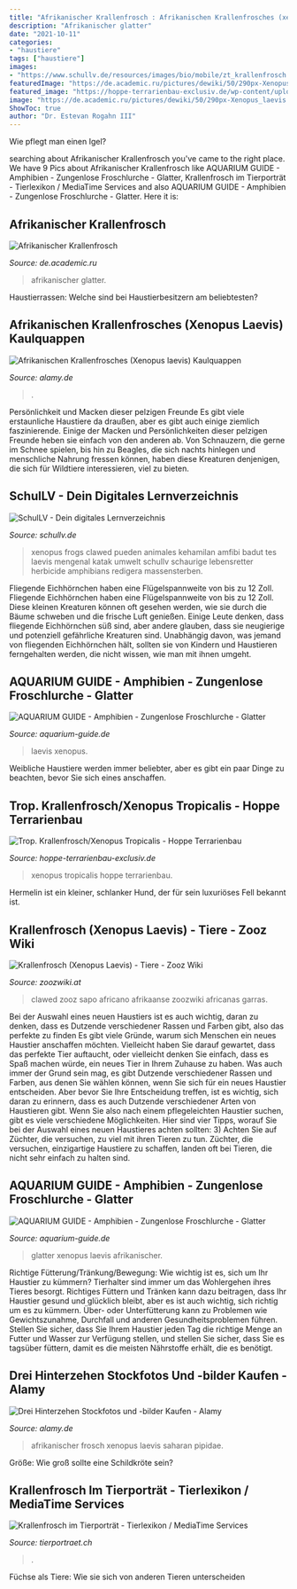 ```yaml
---
title: "Afrikanischer Krallenfrosch : Afrikanischen Krallenfrosches (xenopus Laevis) Kaulquappen"
description: "Afrikanischer glatter"
date: "2021-10-11"
categories:
- "haustiere"
tags: ["haustiere"]
images:
- "https://www.schullv.de/resources/images/bio/mobile/zt_krallenfrosch.png"
featuredImage: "https://de.academic.ru/pictures/dewiki/50/290px-Xenopus_laevis.jpg"
featured_image: "https://hoppe-terrarienbau-exclusiv.de/wp-content/uploads/2020/03/Trop.-Krallenfrosch.jpg"
image: "https://de.academic.ru/pictures/dewiki/50/290px-Xenopus_laevis.jpg"
ShowToc: true
author: "Dr. Estevan Rogahn III"
---
```



Wie pflegt man einen Igel?

	

		
searching about Afrikanischer Krallenfrosch you've came to the right place. We have 9 Pics about Afrikanischer Krallenfrosch like AQUARIUM GUIDE - Amphibien - Zungenlose Froschlurche - Glatter, Krallenfrosch im Tierporträt - Tierlexikon / MediaTime Services and also AQUARIUM GUIDE - Amphibien - Zungenlose Froschlurche - Glatter. Here it is:
		
    
## Afrikanischer Krallenfrosch

<img loading=lazy src="https://de.academic.ru/pictures/dewiki/50/290px-Xenopus_laevis.jpg" onerror="this.onerror=null;this.src='https://tse1.mm.bing.net/th?id=OIP.w1by1anGwbogr8bTbHaA2gAAAA&amp;pid=15.1';" alt="Afrikanischer Krallenfrosch">

_Source: de.academic.ru_

>afrikanischer glatter. 

	

Haustierrassen: Welche sind bei Haustierbesitzern am beliebtesten?

    
## Afrikanischen Krallenfrosches (Xenopus Laevis) Kaulquappen

<img loading=lazy src="https://l450v.alamy.com/450vde/b3h66r/kaulquappe-des-sudafrikanischen-krallenfrosch-xenopus-laevis-frosch-b3h66r.jpg" onerror="this.onerror=null;this.src='https://tse3.mm.bing.net/th?id=OIP.t5PYiFTOmgxmg57cTe6nKAHaLY&amp;pid=15.1';" alt="Afrikanischen Krallenfrosches (Xenopus laevis) Kaulquappen">

_Source: alamy.de_

>. 

	

Persönlichkeit und Macken dieser pelzigen Freunde
Es gibt viele erstaunliche Haustiere da draußen, aber es gibt auch einige ziemlich faszinierende. Einige der Macken und Persönlichkeiten dieser pelzigen Freunde heben sie einfach von den anderen ab. Von Schnauzern, die gerne im Schnee spielen, bis hin zu Beagles, die sich nachts hinlegen und menschliche Nahrung fressen können, haben diese Kreaturen denjenigen, die sich für Wildtiere interessieren, viel zu bieten.

    
## SchulLV - Dein Digitales Lernverzeichnis

<img loading=lazy src="https://www.schullv.de/resources/images/bio/mobile/zt_krallenfrosch.png" onerror="this.onerror=null;this.src='https://tse2.mm.bing.net/th?id=OIP.IZkvD_PK8fxDw6JLIGS84QHaFj&amp;pid=15.1';" alt="SchulLV - Dein digitales Lernverzeichnis">

_Source: schullv.de_

>xenopus frogs clawed pueden animales kehamilan amfibi badut tes laevis mengenal katak umwelt schullv schaurige lebensretter herbicide amphibians redigera massensterben. 

	

Fliegende Eichhörnchen haben eine Flügelspannweite von bis zu 12 Zoll.
Fliegende Eichhörnchen haben eine Flügelspannweite von bis zu 12 Zoll. Diese kleinen Kreaturen können oft gesehen werden, wie sie durch die Bäume schweben und die frische Luft genießen. Einige Leute denken, dass fliegende Eichhörnchen süß sind, aber andere glauben, dass sie neugierige und potenziell gefährliche Kreaturen sind. Unabhängig davon, was jemand von fliegenden Eichhörnchen hält, sollten sie von Kindern und Haustieren ferngehalten werden, die nicht wissen, wie man mit ihnen umgeht.

    
## AQUARIUM GUIDE - Amphibien - Zungenlose Froschlurche - Glatter

<img loading=lazy src="https://aquarium-guide.de/vid286.jpg" onerror="this.onerror=null;this.src='https://tse3.mm.bing.net/th?id=OIP.4xNoQ3hNXwTZ-xaPgDBWtgAAAA&amp;pid=15.1';" alt="AQUARIUM GUIDE - Amphibien - Zungenlose Froschlurche - Glatter">

_Source: aquarium-guide.de_

>laevis xenopus. 

	

Weibliche Haustiere werden immer beliebter, aber es gibt ein paar Dinge zu beachten, bevor Sie sich eines anschaffen.

    
## Trop. Krallenfrosch/Xenopus Tropicalis - Hoppe Terrarienbau

<img loading=lazy src="https://hoppe-terrarienbau-exclusiv.de/wp-content/uploads/2020/03/Trop.-Krallenfrosch.jpg" onerror="this.onerror=null;this.src='https://tse2.mm.bing.net/th?id=OIP.4_Yu9eab5umdCFiC5y4K6QHaLH&amp;pid=15.1';" alt="Trop. Krallenfrosch/Xenopus Tropicalis - Hoppe Terrarienbau">

_Source: hoppe-terrarienbau-exclusiv.de_

>xenopus tropicalis hoppe terrarienbau. 

	

Hermelin ist ein kleiner, schlanker Hund, der für sein luxuriöses Fell bekannt ist.

    
## Krallenfrosch (Xenopus Laevis) - Tiere - Zooz Wiki

<img loading=lazy src="https://zoozwiki.at/wp-content/uploads/2018/09/african_clawed_frog.jpg" onerror="this.onerror=null;this.src='https://tse3.mm.bing.net/th?id=OIP.wRsn26_WqTd3x5xojbJhvAHaF1&amp;pid=15.1';" alt="Krallenfrosch (Xenopus Laevis) - Tiere - Zooz Wiki">

_Source: zoozwiki.at_

>clawed zooz sapo africano afrikaanse zoozwiki africanas garras. 

	

Bei der Auswahl eines neuen Haustiers ist es auch wichtig, daran zu denken, dass es Dutzende verschiedener Rassen und Farben gibt, also das perfekte zu finden
Es gibt viele Gründe, warum sich Menschen ein neues Haustier anschaffen möchten. Vielleicht haben Sie darauf gewartet, dass das perfekte Tier auftaucht, oder vielleicht denken Sie einfach, dass es Spaß machen würde, ein neues Tier in Ihrem Zuhause zu haben. Was auch immer der Grund sein mag, es gibt Dutzende verschiedener Rassen und Farben, aus denen Sie wählen können, wenn Sie sich für ein neues Haustier entscheiden. Aber bevor Sie Ihre Entscheidung treffen, ist es wichtig, sich daran zu erinnern, dass es auch Dutzende verschiedener Arten von Haustieren gibt. Wenn Sie also nach einem pflegeleichten Haustier suchen, gibt es viele verschiedene Möglichkeiten. Hier sind vier Tipps, worauf Sie bei der Auswahl eines neuen Haustieres achten sollten:
3) Achten Sie auf Züchter, die versuchen, zu viel mit ihren Tieren zu tun. Züchter, die versuchen, einzigartige Haustiere zu schaffen, landen oft bei Tieren, die nicht sehr einfach zu halten sind.

    
## AQUARIUM GUIDE - Amphibien - Zungenlose Froschlurche - Glatter

<img loading=lazy src="http://www.aquarium-guide.de/amp_glatter_krallenfrosch2.gif" onerror="this.onerror=null;this.src='https://tse1.mm.bing.net/th?id=OIP.kEV69zPFjmwUyYSj_e_CdgAAAA&amp;pid=15.1';" alt="AQUARIUM GUIDE - Amphibien - Zungenlose Froschlurche - Glatter">

_Source: aquarium-guide.de_

>glatter xenopus laevis afrikanischer. 

	

Richtige Fütterung/Tränkung/Bewegung: Wie wichtig ist es, sich um Ihr Haustier zu kümmern?
Tierhalter sind immer um das Wohlergehen ihres Tieres besorgt. Richtiges Füttern und Tränken kann dazu beitragen, dass Ihr Haustier gesund und glücklich bleibt, aber es ist auch wichtig, sich richtig um es zu kümmern. Über- oder Unterfütterung kann zu Problemen wie Gewichtszunahme, Durchfall und anderen Gesundheitsproblemen führen. Stellen Sie sicher, dass Sie Ihrem Haustier jeden Tag die richtige Menge an Futter und Wasser zur Verfügung stellen, und stellen Sie sicher, dass Sie es tagsüber füttern, damit es die meisten Nährstoffe erhält, die es benötigt.

    
## Drei Hinterzehen Stockfotos Und -bilder Kaufen - Alamy

<img loading=lazy src="https://c8.alamy.com/compde/bc0tx9/afrikanischer-krallenfrosch-frosch-aka-platanna-xenopus-laevis-pipidae-sub-saharan-afrikanischen-amphibien-bc0tx9.jpg" onerror="this.onerror=null;this.src='https://tse1.mm.bing.net/th?id=OIP.7GBEALP4z4-jqBfoUo_b8wHaFf&amp;pid=15.1';" alt="Drei Hinterzehen Stockfotos und -bilder Kaufen - Alamy">

_Source: alamy.de_

>afrikanischer frosch xenopus laevis saharan pipidae. 

	

Größe: Wie groß sollte eine Schildkröte sein?

    
## Krallenfrosch Im Tierporträt - Tierlexikon / MediaTime Services

<img loading=lazy src="http://www.tierportraet.ch/bilder09/krallenfrosch02.jpg" onerror="this.onerror=null;this.src='https://tse1.mm.bing.net/th?id=OIP.F-vDKmAwJ6WKwQ-lCCHdNAHaHQ&amp;pid=15.1';" alt="Krallenfrosch im Tierporträt - Tierlexikon / MediaTime Services">

_Source: tierportraet.ch_

>. 

	

Füchse als Tiere: Wie sie sich von anderen Tieren unterscheiden

